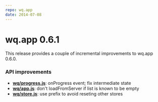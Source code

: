 ```yaml
---
repo: wq.app
date: 2014-07-08
---
```


# wq.app 0.6.1

This release provides a couple of incremental improvements to wq.app 0.6.0.

### API improvements
- **[wq/progress.js](../wq.app/index.md)**:  onProgress event; fix intermediate state
- **[wq/app.js](../@wq/app.md)**: don't loadFromServer if list is known to be empty
- **[wq/store.js](../@wq/store.md)**: use prefix to avoid reseting other stores

